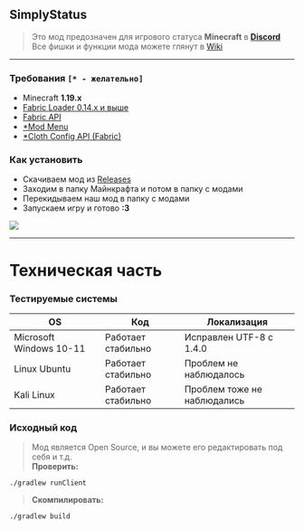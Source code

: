 ## SimplyStatus
> Это мод предозначен для игрового статуса **Minecraft** в **[Discord](https://discord.com/company)** <br>
> Все фишки и функции мода можете глянут в [Wiki](https://github.com/not-simply-kel/SimplyStatus-fabric/wiki)

<hr>

### Требования `[* - желательно]`
* Minecraft **1.19.x**
* [Fabric Loader 0.14.x и выше](https://fabricmc.net/use)
* [Fabric API](https://www.curseforge.com/minecraft/mc-mods/fabric-api)
* [*Mod Menu](https://www.curseforge.com/minecraft/mc-mods/modmenu)
* [*Cloth Config API (Fabric)](https://www.curseforge.com/minecraft/mc-mods/cloth-config)
### Как установить
* Скачиваем мод из [Releases](https://github.com/not-simply-kel/SimplyStatus-fabric/releases 'GitHub мода')
* Заходим в папку Майнкрафта и потом в папку с модами
* Перекидываем наш мод в папку с модами
* Запускаем игру и готово **:3**

<a href="https://modrinth.com/mod/simplystatus"><image src="https://raw.githubusercontent.com/modrinth/art/main/Branding/Badge/badge-dark.svg"></image><a>

<hr>

# Техническая часть
### Тестируемые системы
OS | Код | Локализация
--- | --- | ---
Microsoft Windows 10-11 | Работает стабильно | Исправлен UTF-8 с 1.4.0
Linux Ubuntu | Работает стабильно | Проблем не наблюдалось
Kali Linux | Работает стабильно | Проблем тоже не наблюдались
### Исходный код
> Мод является Open Source, и вы можете его редактировать под себя и т.д. <br>
> **Проверить:**
```
./gradlew runClient
```
> **Скомпилировать:**
```
./gradlew build
```
